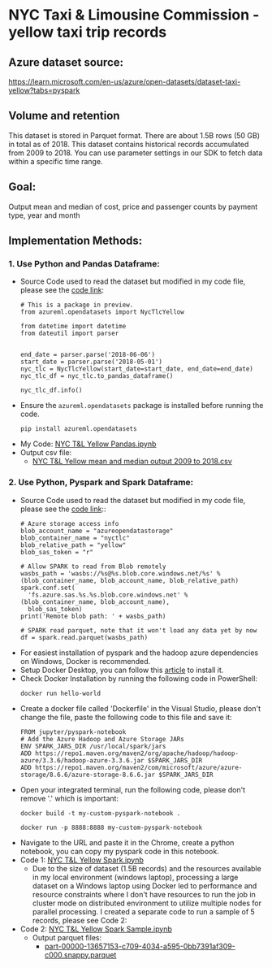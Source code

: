 # NYC Taxi & Limousine Commission - yellow taxi trip records

## Azure dataset source:
https://learn.microsoft.com/en-us/azure/open-datasets/dataset-taxi-yellow?tabs=pyspark

## Volume and retention
This dataset is stored in Parquet format. There are about 1.5B rows (50 GB) in total as of 2018.
This dataset contains historical records accumulated from 2009 to 2018. You can use parameter settings in our SDK to fetch data within a specific time range.

## Goal:
Output mean and median of cost, price and passenger counts by payment type, year and month

## Implementation Methods:
### 1. Use Python and Pandas Dataframe:
* Source Code used to read the dataset but modified in my code file, please see the [code link](https://learn.microsoft.com/en-us/azure/open-datasets/dataset-taxi-yellow?tabs=pyspark):
  ```
  # This is a package in preview.
  from azureml.opendatasets import NycTlcYellow
  
  from datetime import datetime
  from dateutil import parser
  
  
  end_date = parser.parse('2018-06-06')
  start_date = parser.parse('2018-05-01')
  nyc_tlc = NycTlcYellow(start_date=start_date, end_date=end_date)
  nyc_tlc_df = nyc_tlc.to_pandas_dataframe()
  
  nyc_tlc_df.info()
  ```
* Ensure the `azureml.opendatasets` package is installed before running the code.
  ```
  pip install azureml.opendatasets
  ```
* My Code: [NYC T&L Yellow Pandas.ipynb](https://github.com/slhcyl/NYC-Yellow-Taxi-and-Limousine-dataset/blob/main/NYC%20T%26L%20Yellow%20Pandas.ipynb)
* Output csv file:
  * [NYC T&L Yellow mean and median output 2009 to 2018.csv](https://github.com/slhcyl/NYC-Yellow-Taxi-and-Limousine-dataset/blob/main/NYC%20T%26L%20Yellow%20mean%20and%20median%20output%202009%20to%202018.csv)

### 2. Use Python, Pyspark and Spark Dataframe:
* Source Code used to read the dataset but modified in my code file, please see the [code link](https://learn.microsoft.com/en-us/azure/open-datasets/dataset-taxi-yellow?tabs=pyspark)::
  ```
  # Azure storage access info
  blob_account_name = "azureopendatastorage"
  blob_container_name = "nyctlc"
  blob_relative_path = "yellow"
  blob_sas_token = "r"
  
  # Allow SPARK to read from Blob remotely
  wasbs_path = 'wasbs://%s@%s.blob.core.windows.net/%s' % (blob_container_name, blob_account_name, blob_relative_path)
  spark.conf.set(
    'fs.azure.sas.%s.%s.blob.core.windows.net' % (blob_container_name, blob_account_name),
    blob_sas_token)
  print('Remote blob path: ' + wasbs_path)
  
  # SPARK read parquet, note that it won't load any data yet by now
  df = spark.read.parquet(wasbs_path)
  ```
* For easiest installation of pyspark and the hadoop azure dependencies on Windows, Docker is recommended.
* Setup Docker Desktop, you can follow this [article](https://towardsdatascience.com/apache-spark-on-windows-a-docker-approach-4dd05d8a7147) to install it.
* Check Docker Installation by running the following code in PowerShell:
  ```
  docker run hello-world
  ```
* Create a docker file called 'Dockerfile' in the Visual Studio, please don't change the file, paste the following code to this file and save it:
  ```
  FROM jupyter/pyspark-notebook
  # Add the Azure Hadoop and Azure Storage JARs
  ENV SPARK_JARS_DIR /usr/local/spark/jars
  ADD https://repo1.maven.org/maven2/org/apache/hadoop/hadoop-azure/3.3.6/hadoop-azure-3.3.6.jar $SPARK_JARS_DIR
  ADD https://repo1.maven.org/maven2/com/microsoft/azure/azure-storage/8.6.6/azure-storage-8.6.6.jar $SPARK_JARS_DIR
  ```
* Open your integrated terminal, run the following code, please don't remove '.' which is important:
  ```
  docker build -t my-custom-pyspark-notebook .
  ```
  ```
  docker run -p 8888:8888 my-custom-pyspark-notebook
  ```
* Navigate to the URL and paste it in the Chrome, create a python notebook, you can copy my pyspark code in this notebook.
* Code 1: [NYC T&L Yellow Spark.ipynb](https://github.com/slhcyl/NYC-Yellow-Taxi-and-Limousine-dataset/blob/main/NYC%20T%26L%20Yellow%20Spark.ipynb)
  * Due to the size of dataset (1.5B records) and the resources available in my local environment (windows laptop), processing a large dataset on a Windows laptop using Docker led to performance and resource constraints where I don't have resources to run the job in cluster mode on distributed environment to utilize multiple nodes for parallel processing. I created a separate code to run a sample of 5 records, please see Code 2:
* Code 2: [NYC T&L Yellow Spark Sample.ipynb](https://github.com/slhcyl/NYC-Yellow-Taxi-and-Limousine-dataset/blob/main/NYC%20T%26L%20Yellow%20Spark%20Sample.ipynb)
  * Output parquet files:
    * [part-00000-13657153-c709-4034-a595-0bb7391af309-c000.snappy.parquet](https://github.com/slhcyl/NYC-Yellow-Taxi-and-Limousine-dataset/blob/main/part-00000-13657153-c709-4034-a595-0bb7391af309-c000.snappy.parquet)
